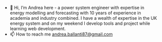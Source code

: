 - 👋 Hi, I’m Andrea here - a power system engineer with expertise in energy modelling and forecasting with 10 years of experience in academia and industry combined. I have a wealth of expertise in the UK energy system and on my weekend I develop tools and project while learning web development.
- 📫 How to reach me andrea.ballanti87@gmail.com

<!---
ABallanti/ABallanti is a ✨ special ✨ repository because its `README.md` (this file) appears on your GitHub profile.
You can click the Preview link to take a look at your changes.
--->
